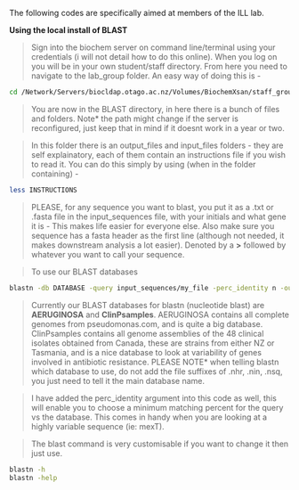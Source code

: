 The following codes are specifically aimed at members of the ILL lab. 

**Using the local install of BLAST**

>Sign into the biochem server on command line/terminal using your credentials (i will not detail how to do this online).
>When you log on you will be in your own student/staff directory. From here you need to navigate to the lab_group folder. An easy way of doing this is -

```bash
cd /Network/Servers/biocldap.otago.ac.nz/Volumes/BiochemXsan/staff_groups/lamontlab/Documents/BLAST

```
> You are now in the BLAST directory, in here there is a bunch of files and folders. Note* the path might change if the server is reconfigured, just keep that in mind if it doesnt work in a year or two.

>In this folder there is an output_files and input_files folders - they are self explainatory, each of them contain an instructions file if you wish to read it. You can do this simply by using (when in the folder containing) -

```bash
less INSTRUCTIONS

```

> PLEASE, for any sequence you want to blast, you put it as a .txt or .fasta file in the input_sequences file, with your initials and what gene it is - This makes life easier for everyone else. Also make sure you sequence has a fasta header as the first line (although not needed, it makes downstream analysis a lot easier). Denoted by a **>** followed by whatever you want to call your sequence.

> To use our BLAST databases

```bash
blastn -db DATABASE -query input_sequences/my_file -perc_identity n -out output_files/myoutput

```

> Currently our BLAST databases for blastn (nucleotide blast) are **AERUGINOSA** and **ClinPsamples**. AERUGINOSA contains all complete genomes from pseudomonas.com, and is quite a big database. ClinPsamples contains all genome assemblies of the 48 clinical isolates obtained from Canada, these are strains from either NZ or Tasmania, and is a nice database to look at variability of genes involved in antibiotic resistance. PLEASE NOTE* when telling blastn which database to use, do not add the file suffixes of .nhr, .nin, .nsq, you just need to tell it the main database name.

> I have added the perc_identity argument into this code as well, this will enable you to choose a minimum matching percent for the query vs the database. This comes in handy when you are looking at a highly variable sequence (ie: mexT).

> The blast command is very customisable if you want to change it then just use.

```bash
blastn -h
blastn -help

```



